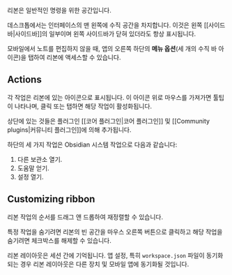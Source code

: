 리본은 일반적인 명령을 위한 공간입니다.

데스크톱에서는 인터페이스의 맨 왼쪽에 수직 공간을 차지합니다. 이것은 왼쪽 [[사이드바|사이드바]]의 일부이며 왼쪽 사이드바가 닫혀 있더라도 항상 표시됩니다.

모바일에서 노트를 편집하지 않을 때, 앱의 오른쪽 하단의 **메뉴 옵션**(세 개의 수직 바 아이콘)을 탭하여 리본에 액세스할 수 있습니다.

## Actions

각 작업은 리본에 있는 아이콘으로 표시됩니다. 이 아이콘 위로 마우스를 가져가면 툴팁이 나타나며, 클릭 또는 탭하면 해당 작업이 활성화됩니다.

상단에 있는 것들은 플러그인 [[코어 플러그인|코어 플러그인]] 및 [[Community plugins|커뮤니티 플러그인]]에 의해 추가됩니다.

하단의 세 가지 작업은 Obsidian 시스템 작업으로 다음과 같습니다:

1. 다른 보관소 열기.
2. 도움말 얻기.
3. 설정 열기.

## Customizing ribbon

리본 작업의 순서를 드래그 앤 드롭하여 재정렬할 수 있습니다.

특정 작업을 숨기려면 리본의 빈 공간을 마우스 오른쪽 버튼으로 클릭하고 해당 작업을 숨기려면 체크박스를 해제할 수 있습니다.

리본 레이아웃은 세션 간에 기억됩니다. 앱 설정, 특히 `workspace.json` 파일이 동기화되는 경우 리본 레이아웃은 다른 장치 및 모바일 앱에 동기화될 것입니다.

